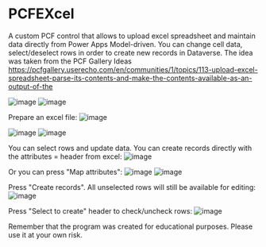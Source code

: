 # PCFEXcel
A custom PCF control that allows to upload excel spreadsheet and maintain data directly from Power Apps Model-driven.
You can change cell data, select/deselect rows in order to create new records in Dataverse. 
The idea was taken from the PCF Gallery Ideas https://pcfgallery.userecho.com/en/communities/1/topics/113-upload-excel-spreadsheet-parse-its-contents-and-make-the-contents-available-as-an-output-of-the


![image](https://user-images.githubusercontent.com/22028493/126294041-81c74f3f-6610-42a1-a742-280aced945d7.png)
![image](https://user-images.githubusercontent.com/22028493/126294406-3b98c868-9b9c-4a78-a6e1-95c8c5af4fb0.png)

Prepare an excel file:
![image](https://user-images.githubusercontent.com/22028493/126294669-cb9eb877-be45-439b-80fa-8c2d177f8f6d.png)

![image](https://user-images.githubusercontent.com/22028493/126294768-7d7d5844-21e1-4e4e-af2c-74b5dc275abf.png)
![image](https://user-images.githubusercontent.com/22028493/126294802-002da2f9-3168-4c7f-b66e-34bbe12d2b23.png)

You can select rows and update data. You can create records directly with the attributes = header from excel:
![image](https://user-images.githubusercontent.com/22028493/126295042-c0eaa0f2-edd9-4500-8c72-f54d7d6c64d5.png)

Or you can press "Map attributes":
![image](https://user-images.githubusercontent.com/22028493/126295163-6f640ddf-959c-4a96-a8e8-a09feda84288.png)
![image](https://user-images.githubusercontent.com/22028493/126295226-2575690f-d6cf-4bda-8029-d9fc24de60a8.png)

Press "Create records". All unselected rows will still be available for editing:
![image](https://user-images.githubusercontent.com/22028493/126295356-e5f56bc4-bd4f-4558-b1d8-6416bbe73cc0.png)

Press "Select to create" header to check/uncheck rows:
![image](https://user-images.githubusercontent.com/22028493/126295590-94d26bef-b732-4459-a419-fc748dcc4dae.png)

Remember that the program was created for educational purposes. Please use it at your own risk.

